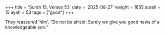 +++
title = 'Surah 15, Verses 53'
date = '2025-08-27'
weight = 1855
surah = 15
ayah = 53
tags = ["good"]
+++

They reassured ˹him˺, “Do not be afraid! Surely we give you good news of a knowledgeable son.”